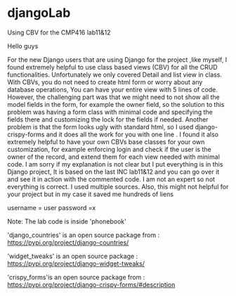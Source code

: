 # djangoLab
Using CBV for the CMP416 lab11&amp;12


Hello guys

For the new Django users that are using Django for the project ,like myself, I found extremely helpful to use class based views (CBV) for all the CRUD functionalities.
Unfortunately we only covered Detail and list view in class. With CBVs, you do not need to create html form or worry about any database operations, You can have your entire view with 5 lines of code. However, the challenging part was that we might need to not show all the model fields in the form, for example the owner field, so the solution to this problem was having a form class with minimal code and specifying the fields there and customizing the lock for the fields if needed. 
Another problem is that the form looks ugly with standard html, so I used django-crispy-forms and it does all the work for you with one line . 
I found it also extremely helpful to have your own CBVs base classes for your own customization, for example enforcing login and check if the user is the owner of the record, and extend them for each view needed with minimal code. 
I am sorry if my explanation is not clear but I put everything is in this Django project, It is based on the last INC lab11&12 and you can go over it and see it in action with the commented code. I am not an expert so not everything is correct. I used multiple sources. Also, this might not helpful for your project but in my case it saved me hundreds  of liens

username = user
password =x

Note:
The lab code is inside 'phonebook'


'django_countries' is an   open source package from : https://pypi.org/project/django-countries/

'widget_tweaks' is an   open source package : https://pypi.org/project/django-widget-tweaks/

'crispy_forms'is an   open source package from : https://pypi.org/project/django-crispy-forms/#description
    

